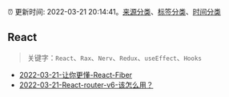 :alarm_clock: 更新时间: 2022-03-21 20:14:41。[来源分类](../README.md)、[标签分类](../TAGS.md)、[时间分类](../TIMELINE.md)

## React


> 关键字：`React`、`Rax`、`Nerv`、`Redux`、`useEffect`、`Hooks`



- [2022-03-21-让你更懂-React-Fiber](https://toutiao.io/k/md9yxi3) 
- [2022-03-21-React-router-v6-该怎么用？](https://toutiao.io/k/7kplkca) 